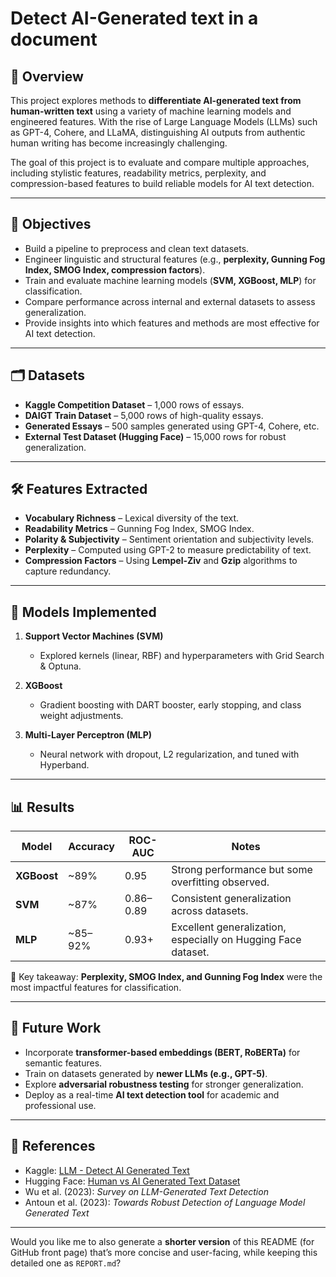 # Detect AI-Generated text in a document

## 📌 Overview

This project explores methods to **differentiate AI-generated text from human-written text** using a variety of machine learning models and engineered features. With the rise of Large Language Models (LLMs) such as GPT-4, Cohere, and LLaMA, distinguishing AI outputs from authentic human writing has become increasingly challenging.

The goal of this project is to evaluate and compare multiple approaches, including stylistic features, readability metrics, perplexity, and compression-based features to build reliable models for AI text detection.

---

## 🎯 Objectives

* Build a pipeline to preprocess and clean text datasets.
* Engineer linguistic and structural features (e.g., **perplexity, Gunning Fog Index, SMOG Index, compression factors**).
* Train and evaluate machine learning models (**SVM, XGBoost, MLP**) for classification.
* Compare performance across internal and external datasets to assess generalization.
* Provide insights into which features and methods are most effective for AI text detection.

---

## 🗂️ Datasets

* **Kaggle Competition Dataset** – 1,000 rows of essays.
* **DAIGT Train Dataset** – 5,000 rows of high-quality essays.
* **Generated Essays** – 500 samples generated using GPT-4, Cohere, etc.
* **External Test Dataset (Hugging Face)** – 15,000 rows for robust generalization.

---

## 🛠️ Features Extracted

* **Vocabulary Richness** – Lexical diversity of the text.
* **Readability Metrics** – Gunning Fog Index, SMOG Index.
* **Polarity & Subjectivity** – Sentiment orientation and subjectivity levels.
* **Perplexity** – Computed using GPT-2 to measure predictability of text.
* **Compression Factors** – Using **Lempel-Ziv** and **Gzip** algorithms to capture redundancy.

---

## 🤖 Models Implemented

1. **Support Vector Machines (SVM)**

   * Explored kernels (linear, RBF) and hyperparameters with Grid Search & Optuna.

2. **XGBoost**

   * Gradient boosting with DART booster, early stopping, and class weight adjustments.

3. **Multi-Layer Perceptron (MLP)**

   * Neural network with dropout, L2 regularization, and tuned with Hyperband.

---

## 📊 Results

| Model       | Accuracy | ROC-AUC   | Notes                                                         |
| ----------- | -------- | --------- | ------------------------------------------------------------- |
| **XGBoost** | \~89%    | 0.95      | Strong performance but some overfitting observed.             |
| **SVM**     | \~87%    | 0.86–0.89 | Consistent generalization across datasets.                    |
| **MLP**     | \~85–92% | 0.93+     | Excellent generalization, especially on Hugging Face dataset. |

🔹 Key takeaway: **Perplexity, SMOG Index, and Gunning Fog Index** were the most impactful features for classification.

---

## 🚀 Future Work

* Incorporate **transformer-based embeddings (BERT, RoBERTa)** for semantic features.
* Train on datasets generated by **newer LLMs (e.g., GPT-5)**.
* Explore **adversarial robustness testing** for stronger generalization.
* Deploy as a real-time **AI text detection tool** for academic and professional use.

---

## 📜 References

* Kaggle: [LLM - Detect AI Generated Text](https://www.kaggle.com)
* Hugging Face: [Human vs AI Generated Text Dataset](https://huggingface.co/datasets)
* Wu et al. (2023): *Survey on LLM-Generated Text Detection*
* Antoun et al. (2023): *Towards Robust Detection of Language Model Generated Text*

---

Would you like me to also generate a **shorter version** of this README (for GitHub front page) that’s more concise and user-facing, while keeping this detailed one as `REPORT.md`?
